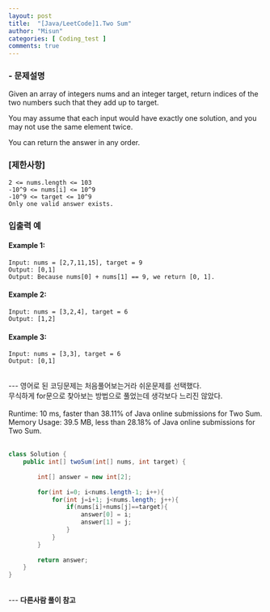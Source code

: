 ```yaml
---
layout: post
title:  "[Java/LeetCode]1.Two Sum"
author: "Misun"
categories: [ Coding_test ]
comments: true
---
```


### - 문제설명
Given an array of integers nums and an integer target, return indices of the two numbers such that they add up to target.<br />

You may assume that each input would have exactly one solution, and you may not use the same element twice.<br />

You can return the answer in any order.<br />

### [제한사항]
```
2 <= nums.length <= 103
-10^9 <= nums[i] <= 10^9
-10^9 <= target <= 10^9
Only one valid answer exists.
```

### 입출력 예
#### Example 1:
```
Input: nums = [2,7,11,15], target = 9
Output: [0,1]
Output: Because nums[0] + nums[1] == 9, we return [0, 1].
```

#### Example 2:
```
Input: nums = [3,2,4], target = 6
Output: [1,2]
```

#### Example 3:
```
Input: nums = [3,3], target = 6
Output: [0,1]
```
<br />
---
영어로 된 코딩문제는 처음풀어보는거라 쉬운문제를 선택했다.<br />
무식하게 for문으로 찾아보는 방법으로 풀었는데 생각보다 느리진 않았다.<br />
<br />
Runtime: 10 ms, faster than 38.11% of Java online submissions for Two Sum.<br />
Memory Usage: 39.5 MB, less than 28.18% of Java online submissions for Two Sum.<br />

<br />

```java
class Solution {
    public int[] twoSum(int[] nums, int target) {
        
        int[] answer = new int[2];
        
        for(int i=0; i<nums.length-1; i++){
            for(int j=i+1; j<nums.length; j++){
                if(nums[i]+nums[j]==target){
                    answer[0] = i;
                    answer[1] = j;
                }
            }
        }
        
        return answer;
    }
}
```
<br />
---
<b>다른사람 풀이 참고</b>
<https://limdongjin.github.io/problemsolving/twosum.html#list%EC%9D%98-lastindexof-%EB%A9%94%EC%86%8C%EB%93%9C%EB%A1%9C-%ED%92%80%EC%96%B4%EB%B3%B4%EA%B8%B0-125ms>
<br />
